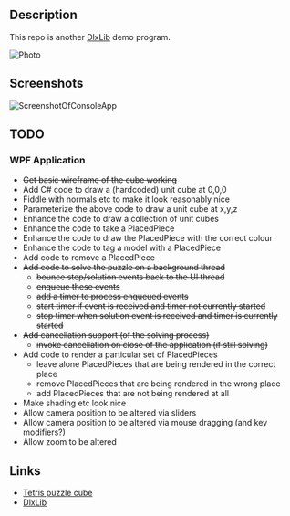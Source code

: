 
## Description

This repo is another [DlxLib](https://github.com/taylorjg/DlxLib) demo program.

![Photo](https://raw.github.com/taylorjg/TetrisCubeDlx/master/Images/Photo.jpg)

## Screenshots

![ScreenshotOfConsoleApp](https://raw.github.com/taylorjg/TetrisCubeDlx/master/Images/ScreenshotOfConsoleApp.png)

## TODO

### WPF Application

* ~~Get basic wireframe of the cube working~~
* Add C# code to draw a (hardcoded) unit cube at 0,0,0
* Fiddle with normals etc to make it look reasonably nice
* Parameterize the above code to draw a unit cube at x,y,z
* Enhance the code to draw a collection of unit cubes
* Enhance the code to take a PlacedPiece
* Enhance the code to draw the PlacedPiece with the correct colour
* Enhance the code to tag a model with a PlacedPiece
* Add code to remove a PlacedPiece
* ~~Add code to solve the puzzle on a background thread~~
    * ~~bounce step/solution events back to the UI thread~~
    * ~~enqueue these events~~
    * ~~add a timer to process enqueued events~~
    * ~~start timer if event is received and timer not currently started~~
    * ~~stop timer when solution event is received and timer is currently started~~
* ~~Add cancellation support (of the solving process)~~
    * ~~invoke cancellation on close of the application (if still solving)~~
* Add code to render a particular set of PlacedPieces
    * leave alone PlacedPieces that are being rendered in the correct place
    * remove PlacedPieces that are being rendered in the wrong place
    * add PlacedPieces that are not being rendered at all
* Make shading etc look nice
* Allow camera position to be altered via sliders
* Allow camera position to be altered via mouse dragging (and key modifiers?)
* Allow zoom to be altered

## Links

* [Tetris puzzle cube](http://www.debenhams.com/webapp/wcs/stores/servlet/prod_10701_10001_106010560399_-1)
* [DlxLib](https://github.com/taylorjg/DlxLib)
